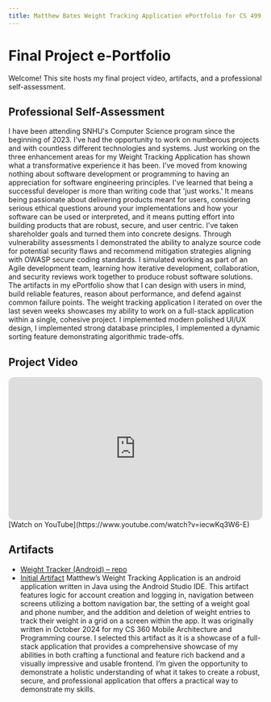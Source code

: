 ```yaml
---
title: Matthew Bates Weight Tracking Application ePortfolio for CS 499
---
```


# Final Project e-Portfolio

Welcome! This site hosts my final project video, artifacts, and a professional self-assessment.

## Professional Self-Assessment
  I have been attending SNHU's Computer Science program since the beginning of 2023. I've had the opportunity to work on numberous projects and with
  countless different technologies and systems. Just working on the three enhancement areas for my Weight Tracking Application has shown what a transformative
  experience it has been. I've moved from knowing nothing about software development or programming to having an appreciation for software engineering principles.
  I've learned that being a successful developer is more than writing code that 'just works.' It means being passionate about delivering products meant for users,
  considering serious ethical questions around your implementations and how your software can be used or interpreted, and it means putting effort into building products
  that are robust, secure, and user centric. I've taken shareholder goals and turned them into concrete designs. Through vulnerability assessments I demonstrated
  the ability to analyze source code for potential security flaws and recommend mitigation strategies aligning with OWASP secure coding standards. I simulated working as
  part of an Agile development team, learning how iterative development, collaboration, and security reviews work together to produce robust software solutions.
  The artifacts in my ePortfolio show that I can design with users in mind, build reliable features, reason about performance, and defend against common failure points.
  The weight tracking application I iterated on over the last seven weeks showcases my ability to work on a full-stack application within a single, cohesive project.
  I implemented modern polished UI/UX design, I implemented strong database principles, I implemented a dynamic sorting feature demonstrating algorithmic trade-offs.

## Project Video
<!-- Replace YOUR_VIDEO_ID -->
<div style="position:relative;padding-bottom:56.25%;height:0;overflow:hidden;border-radius:12px;">
  <iframe src="https://www.youtube.com/embed/iecwKq3W6-E"
          title="Code Review" frameborder="0"
          allow="accelerometer; autoplay; clipboard-write; encrypted-media; gyroscope; picture-in-picture; web-share"
          allowfullscreen
          style="position:absolute;top:0;left:0;width:100%;height:100%;"></iframe>
</div>
[Watch on YouTube](https://www.youtube.com/watch?v=iecwKq3W6-E)


## Artifacts
- [Weight Tracker (Android) – repo](https://github.com/MattBates25/ePortfolio)
- [Initial Artifact](https://github.com/MattBates25/ePortfolio/tree/v1.0-Initial)
 Matthew’s Weight Tracking Application is an android application written in Java using the Android Studio IDE.
 This artifact features logic for account creation and logging in, navigation between screens utilizing a bottom navigation bar,
 the setting of a weight goal and phone number, and the addition and deletion of weight entries to track their weight in a grid on a screen within the app.
 It was originally written in October 2024 for my CS 360 Mobile Architecture and Programming course.
I selected this artifact as it is a showcase of a full-stack application that provides a comprehensive showcase of my abilities in both crafting a functional and feature rich backend and a visually impressive and usable frontend.
 I’m given the opportunity to demonstrate a holistic understanding of what it takes to create a robust, secure, and professional application that offers a practical way to demonstrate my skills.

